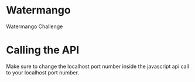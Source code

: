 # Watermango
 Watermango Challenge
 
# Calling the API
Make sure to change the localhost port number inside the javascript api call to your localhost port number.
